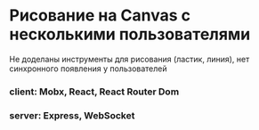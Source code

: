 # Рисование на Canvas с несколькими пользователями

Не доделаны инструменты для рисования (ластик, линия),
нет синхронного появления у пользователей

### client: Mobx, React, React Router Dom 
### server: Express, WebSocket 